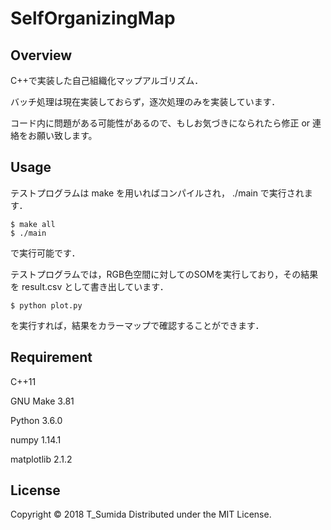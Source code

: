 # SelfOrganizingMap
## Overview
C++で実装した自己組織化マップアルゴリズム．

バッチ処理は現在実装しておらず，逐次処理のみを実装しています．

コード内に問題がある可能性があるので、もしお気づきになられたら修正 or 連絡をお願い致します。


## Usage
テストプログラムは make を用いればコンパイルされ， ./main で実行されます．
```
$ make all
$ ./main
```
で実行可能です．

テストプログラムでは，RGB色空間に対してのSOMを実行しており，その結果を result.csv として書き出しています．

```
$ python plot.py
```
を実行すれば，結果をカラーマップで確認することができます．


## Requirement
C++11

GNU Make 3.81

Python 3.6.0

numpy 1.14.1

matplotlib 2.1.2


## License
Copyright © 2018 T_Sumida Distributed under the MIT License.
